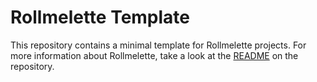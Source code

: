 # Rollmelette Template

This repository contains a minimal template for Rollmelette projects.
For more information about Rollmelette, take a look at the [README](https://github.com/gligneul/rollmelette#rollmelette) on the repository.
